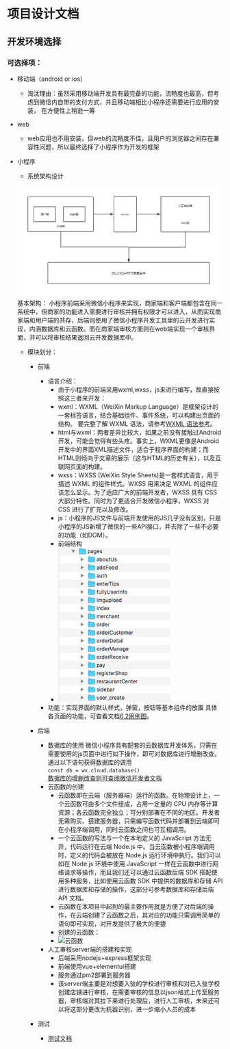 # 项目设计文档  

## 开发环境选择  

### 可选择项：
- 移动端（android or ios）
    - 淘汰理由：虽然采用移动端开发具有最完备的功能，流畅度也最高，但考虑到微信内自带的支付方式，并且移动端相比小程序还需要进行应用的安装，
    在方便性上稍逊一筹  
- web  
    - web应用也不用安装，但web的流畅度不佳，且用户的浏览器之间存在兼容性问题，所以最终选择了小程序作为开发的框架
- 小程序  
    - 系统架构设计

    ![小程序框架](https://github.com/preorderingmenugroup/SYSU-preordering_menu/blob/master/document/com_experiment/structure.png?raw=true)
    基本架构：
    小程序前端采用微信小程序来实现，商家端和客户端都包含在同一系统中，但商家的功能进入需要进行审核并拥有权限才可以进入，从而实现商家端和用户端的共存，后端则使用了微信小程序开发工具里的云开发进行实现，内涵数据库和云函数。而在商家端审核方面则在web端实现一个审核界面，并可以将审核结果返回云开发数据库中。
    - 模块划分：
        - 前端
            - 语言介绍：
                - 由于小程序的前端采用wxml,wxss，js来进行编写，故直接按照这三者来开发：
                - wxml：WXML（WeiXin Markup Language）是框架设计的一套标签语言，结合基础组件、事件系统，可以构建出页面的结构。
                要完整了解 WXML 语法，请参考[WXML 语法参考](https://developers.weixin.qq.com/miniprogram/dev/reference/wxml/)。
                - html与wxml：两者差异比较大，如果之前没有接触过Android开发，可能会觉得有些头疼。事实上，WXML更像是Android开发中的界面XML描述文件，适合于程序界面的构建；而HTML则倾向于文章的展示（这与HTML的历史有关），以及互联网页面的构建。
                - wxss：WXSS (WeiXin Style Sheets)是一套样式语言，用于描述 WXML 的组件样式。WXSS 用来决定 WXML 的组件应该怎么显示。为了适应广大的前端开发者，WXSS 具有 CSS 大部分特性。同时为了更适合开发微信小程序，WXSS 对 CSS 进行了扩充以及修改。
                - js：小程序的JS文件与前端开发使用的JS几乎没有区别，只是小程序的JS新增了微信的一些API接口，并去除了一些不必要的功能（如DOM）。
                - 前端结构
                - ![前端图片](https://github.com/preorderingmenugroup/SYSU-preordering_menu/blob/master/document/com_experiment/qiaduan_sturt.png?raw=true)
            - 功能：实现界面的默认样式，弹窗，按钮等基本组件的放置
            具体各页面的功能，可查看文档[6.2用例图](https://github.com/preorderingmenugroup/SYSU-preordering_menu/tree/master/document/6_2_UsecasesAndActivityPic)。

        - 后端
            - 数据库的使用
                微信小程序具有配套的云数据库开发体系，只需在需要使用的js页面中进行如下操作，即可对数据库进行增删改查。
                通过以下语句获得数据库的调用  
                `const db = wx.cloud.database()`  
                [数据库的增删改查则可查阅微信开发者文档](https://developers.weixin.qq.com/miniprogram/dev/wxcloud/reference-client-api/database/)
            - 云函数的创建
                - 云函数即在云端（服务器端）运行的函数。在物理设计上，一个云函数可由多个文件组成，占用一定量的 CPU 内存等计算资源；各云函数完全独立；可分别部署在不同的地区。开发者无需购买、搭建服务器，只需编写函数代码并部署到云端即可在小程序端调用，同时云函数之间也可互相调用。
                - 一个云函数的写法与一个在本地定义的 JavaScript 方法无异，代码运行在云端 Node.js 中。当云函数被小程序端调用时，定义的代码会被放在 Node.js 运行环境中执行。我们可以如在 Node.js 环境中使用 JavaScript 一样在云函数中进行网络请求等操作，而且我们还可以通过云函数后端 SDK 搭配使用多种服务，比如使用云函数 SDK 中提供的数据库和存储 API 进行数据库和存储的操作，这部分可参考数据库和存储后端 API 文档。
                - 云函数在本项目中起到的最主要作用就是方便了对后端的操作，在云端创建了云函数之后，其对应的功能只需调用简单的语句即可实现，对开发提供了极大的便捷
                - 创建的云函数：
                - ![云函数]()
            - 人工审核server端的搭建和实现 
                - 后端采用nodejs+express框架实现
                - 前端使用vue+elementui搭建
                - 服务通过pm2部署到服务器
                - 该server端主要是对想要入驻的学校进行审核和对已入驻学校创建店铺进行审核，在需要审核的信息以json格式上传至服务器，审核端对其拉下来进行处理后，进行人工审核，未来还可以将这部分更改为机器识别，进一步缩小人员的成本
        - 测试
            - [测试文档]()
    
